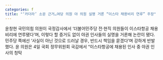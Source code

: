 ```yaml
---
categories: f
title: "‘카더라’ 소문 근거…여당 의원 야 의원 실명 거론 “이스타 채용비리 연루” 주장"
---
```

  윤창현 국민의힘 의원이 국정감사에서 ‘더불어민주당 전·현직 의원들이 이스타항공 채용 비리에 연루됐다’며, 이렇다 할 증거도 없이 야권 인사들의 실명을 거론해 논란이 됐다. 민주당 쪽에선 ‘사실이 아닌 것으로 드러날 경우, 반드시 책임을 묻겠다’며 강하게 반발했다. 윤 의원은 4일 국회 정무위원회 국감에서 “이스타항공에 채용된 인사 중 야권 인사의 청탁 